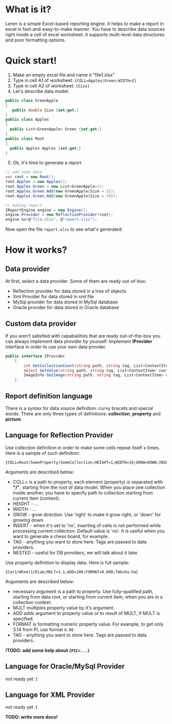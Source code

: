 # What is it?
Leren is a simple Excel-based reporting engine. It helps to make a report in excel in fast-and-easy-to-make manner. You have to describe data sources right inside a cell of excel worksheet. It supports multi-level data structures and poor formatting options.

# Quick start!
1. Make an empty excel file and name it "file1.xlsx"
2. Type in cell A1 of worksheet: `{COLL=Apples/Green;WIDTH=2}`
3. Type in cell A2 of worksheet: `{Size}`
4. Let's describe data model:
```c#
public class GreenApple
{
   public double Size {set;get;}
}
public class Apples
{
  public List<GreenApple> Green {set;get;}
}
public class Root
{
  public Apples Apples {set;get;}
}
```
5. Ok, it's time to generate a report
```c#
// add some data
var root = new Root();
root.Apples = new Apples();
root.Apples.Green = new List<GreenApple>();
root.Apples.Green.Add(new GreenApple{Size = 5});
root.Apples.Green.Add(new GreenApple{Size = 10});

// making report
IReportEngine engine = new Engine();
engine.Provider = new ReflectionProvider(root);
engine.Go(@"file.xlsx", @"report.xlsx");
```
Now open the file `report.xlsx` to see what's generated.

# How it works?

## Data provider
At first, select a data provider. Some of them are ready out-of-box:
- Reflection provider for data stored in a tree of objects
- Xml Provider for data stored in xml file
- MySql provider for data stored in MySql database
- Oracle provider for data stored in Oracle database

## Custom data provider
If you aren't satisfied with capabailities that are ready out-of-the-box you can always implement data provider by yourself. Implement **IProvider** interface in order to use your own data provder.

```c#
public interface IProvider
    {
        int GetCollectionCount(string path, string tag, List<ContextItem> context);
        object GetValue(string path, string tag, List<ContextItem> context);
        ImageInfo GetImage(string path, string tag, List<ContextItem> context);
    }
```
## Report definition language
There is a syntax for data source definition: curvy bracets and special words. There are only three types of definitions: **collection**, **property** and **picture**.

## Language for Reflection Provider

Use collection definition in order to make some cells repeat itself x times. Here is a sample of such definition:
```
{COLL=Root/SomeProperty/SomeCollection;HEIGHT=1;WIDTH=10;GROW=DOWN;INSERT=NO;TAG=sometag}
```
Arguments are described below:
- COLL= is a path to property, each element (property) is separated with **"/"**, starting from the root of data model. When you place one collection inside another, you have to specify path to collection starting from current item (context).
- HEIGHT - ...
- WIDTH - ...
- GROW - grow direction. Use 'right' to make it grow right, or 'down' for growing down.
- INSERT - when it's set to 'no', inserting of cells is not performed while processing current collection. Default value is 'no'. It is useful when you want to generate a chess board, for example.
- TAG - anything you want to store here. Tags are passed to data providers.
- NESTED - useful for DB providers, we will talk about it later.

Use property definition to display data. Here is full sample:
```
{Car1/Wheel1/Diam;MULT=3.1;ADD=100;FORMAT=0.000;TAG=ha-ha}
```
Arguments are described below:
- necessary argument is a path to property. Use fully-qualified path, starting from data root, or starting from current item, when you are in a collection context.
- MULT multiples property value by it's argument.
- ADD adds argument to property value or to result of MULT, if MULT is specified.
- FORMAT is formatting numeric property value. For example, to get only 3.14 from PI, use format `0.00`
- TAG - anything you want to store here. Tags are passed to data providers.

**!TODO: add some help about `{PIC=...}`**

## Language for Oracle/MySql Provider

not ready yet :(

## Language for XML Provider

not ready yet :(


**TODO: write more docs!**
